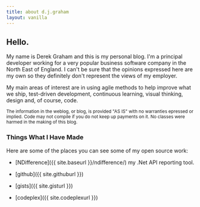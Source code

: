 ```yaml
---
title: about d.j.graham
layout: vanilla
---
```


## Hello.

My name is Derek Graham and this is my personal blog. I'm a principal  
developer working for a very popular business software company in the North 
East of England. I can't be sure that the opinions expressed here are my own
so they definitely don't represent the views of my employer.

My main areas of interest are in using agile methods to help improve what 
we ship, test-driven development, continuous learning, visual thinking, 
design and, of course, code.

<small>The information in the weblog, or blog, is provided "AS IS" with no warranties
epressed or implied. Code may not compile if you do not keep up payments on it.
No classes were harmed in the making of this blog.</small>

### Things What I Have Made

Here are some of the places you can see some of my open source work:

* [NDifference]({{ site.baseurl }}/ndifference/) my .Net API reporting tool.

* [github]({{ site.githuburl }})
 
* [gists]({{ site.gisturl }})
 
* [codeplex]({{ site.codeplexurl }})

